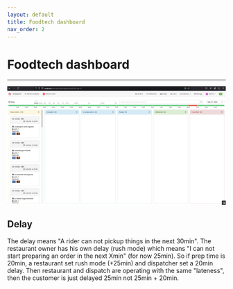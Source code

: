 ```yaml
---
layout: default
title: Foodtech dashboard
nav_order: 2
---
```


# Foodtech dashboard

---

<span class="zoomable">![Dashboard](/assets/images/foodtech_dashboard.png)</span>

## Delay

The delay means "A rider can not pickup things in the next 30min". The restaurant owner has his own delay (rush mode) which means "I can not start preparing an order in the next Xmin" (for now 25min).
So if prep time is 20min, a restaurant set rush mode (+25min) and dispatcher set a 20min delay. Then restaurant and dispatch are operating with the same "lateness", then the customer is just delayed 25min not 25min + 20min.
